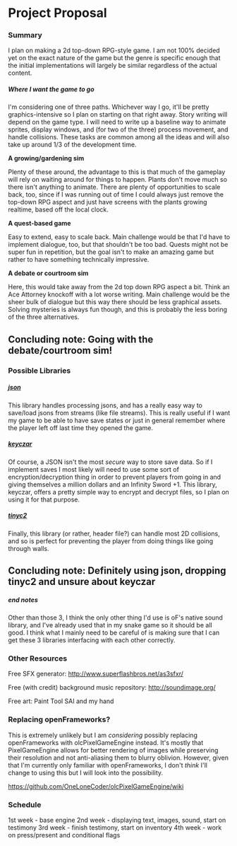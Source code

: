 # Project Proposal

### Summary

I plan on making a 2d top-down RPG-style game. I am not 100% decided yet on the exact nature of the game but the genre is specific enough that the initial implementations will largely be similar regardless of the actual content. 

##### Where I want the game to go

I'm considering one of three paths. Whichever way I go, it'll be pretty graphics-intensive so I plan on starting on that right away. Story writing will depend on the game type. I will need to write up a baseline way to animate sprites, display windows, and (for two of the three) process movement, and handle collisions. These tasks are common among all the ideas and will also take up around 1/3 of the development time.

**A growing/gardening sim**

Plenty of these around, the advantage to this is that much of the gameplay will rely on waiting around for things to happen. Plants don't move much so there isn't anything to animate. There are plenty of opportunities to scale back, too, since if I was running out of time I could always just remove the top-down RPG aspect and just have screens with the plants growing realtime, based off the local clock.

**A quest-based game**

Easy to extend, easy to scale back. Main challenge would be that I'd have to implement dialogue, too, but that shouldn't be too bad. Quests might not be super fun in repetition, but the goal isn't to make an amazing game but rather to have something technically impressive.

**A debate or courtroom sim**

Here, this would take away from the 2d top down RPG aspect a bit. Think an Ace Attorney knockoff with a lot worse writing. Main challenge would be the sheer bulk of dialogue but this way there should be less graphical assets. Solving mysteries is always fun though, and this is probably the less boring of the three alternatives.

## Concluding note: Going with the debate/courtroom sim!

### Possible Libraries

##### [json](https://github.com/nlohmann/json)

This library handles processing jsons, and has a really easy way to save/load jsons from streams (like file streams). This is really useful if I want my game to be able to have save states or just in general remember where the player left off last time they opened the game.

##### [keyczar](https://github.com/google/keyczar)

Of course, a JSON isn't the most *secure* way to store save data. So if I implement saves I most likely will need to use some sort of encryption/decryption thing in order to prevent players from going in and giving themselves a million dollars and an Infinity Sword +1. This library, keyczar, offers a pretty simple way to encrypt and decrypt files, so I plan on using it for that purpose.

##### [tinyc2](https://github.com/RandyGaul/cute_headers)

Finally, this library (or rather, header file?) can handle most 2D collisions, and so is perfect for preventing the player from doing things like going through walls.

## Concluding note: Definitely using json, dropping tinyc2 and unsure about keyczar

##### end notes

Other than those 3, I think the only other thing I'd use is oF's native sound library, and I've already used that in my snake game so it should be all good. I think what I mainly need to be careful of is making sure that I can get these 3 libraries interfacing with each other correctly.

### Other Resources

Free SFX generator: http://www.superflashbros.net/as3sfxr/

Free (with credit) background music repository: http://soundimage.org/

Free art: Paint Tool SAI and my hand

### Replacing openFrameworks?

This is extremely unlikely but I am *considering* possibly replacing openFrameworks with olcPixelGameEngine instead. It's mostly that PixelGameEngine allows for better rendering of images while preserving their resolution and not anti-aliasing them to blurry oblivion. However, given that I'm currently only familiar with openFrameworks, I don't *think* I'll change to using this but I will look into the possibility.

https://github.com/OneLoneCoder/olcPixelGameEngine/wiki

<the above is not happening>
  
### Schedule
1st week - base engine
2nd week - displaying text, images, sound, start on testimony
3rd week - finish testimony, start on inventory
4th week - work on press/present and conditional flags
